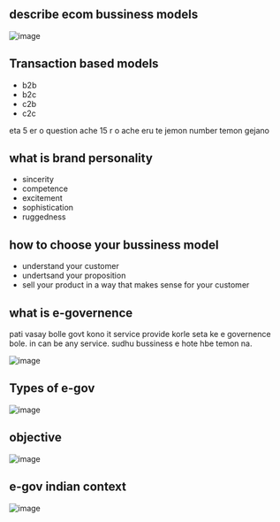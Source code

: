 ## describe ecom bussiness models

![image](https://github.com/pritamhazra21/ecom/assets/75198912/ce6dea28-64d7-4c5f-b67f-4e6e62ce4c60)

## Transaction based models

+ b2b
+ b2c
+ c2b
+ c2c

eta 5 er o question ache 15 r o ache eru te jemon number temon gejano

## what is brand personality

+ sincerity 
+ competence 
+ excitement
+ sophistication
+ ruggedness

## how to choose your bussiness model
+ understand your customer
+ undertsand your proposition
+ sell your product in a way that makes sense for your customer

## what is e-governence

pati vasay bolle govt kono it service provide korle seta ke e governence bole. in can be any service. sudhu bussiness e hote hbe temon na. 

![image](https://github.com/pritamhazra21/ecom/assets/75198912/b51ef157-3144-4eae-b07e-4e06de74a914)

## Types of e-gov

![image](https://github.com/pritamhazra21/ecom/assets/75198912/98870c28-5179-4c4c-b1af-62a956467ef4)

## objective

![image](https://github.com/pritamhazra21/ecom/assets/75198912/69338f88-99ba-4f6c-b9d1-9606b104e4a3)

## e-gov indian context

![image](https://github.com/pritamhazra21/ecom/assets/75198912/340095ee-aa2e-4011-a04a-5df94db653aa)

